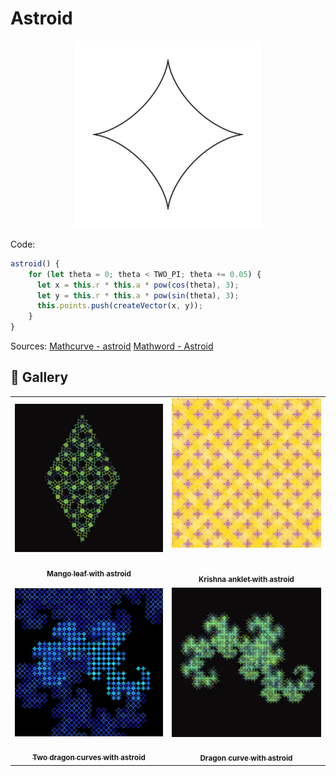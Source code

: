 # Astroid

<p align="center"><img src="assets/shape_images/astroid.jpg" alt="astroid" width="300px"></p>

Code:

```JavaScript
astroid() {
    for (let theta = 0; theta < TWO_PI; theta += 0.05) {
      let x = this.r * this.a * pow(cos(theta), 3);
      let y = this.r * this.a * pow(sin(theta), 3);
      this.points.push(createVector(x, y));
    }
}
```

Sources:
[Mathcurve - astroid](https://mathcurve.com/courbes2d.gb/astroid/astroid.shtml)
[Mathword - Astroid](https://mathworld.wolfram.com/Astroid.html)

## 🌄 Gallery

<!-- IMAGE-LIST:START - Do not remove or modify this section -->
<!-- prettier-ignore-start -->
<!-- markdownlint-disable -->
<table>
  <tbody>
   <tr>
     <td align="center"><a href=""> <img class="img" src="assets/mango-astroid.jpg" alt="Mango leaf with astroid" style="vertical-align:top;" width="500" /><br /><sub><b><br/>Mango leaf with astroid</b></sub></a></td>
     <td align="center"><a href=""> <img class="img" src="assets/krishna-anklet-astroid.jpg" alt="Krishna anklet with astroid" style=" display: block;
    margin-left: auto;
    margin-right: auto;" width="500" /><br /><sub><b><br/>Krishna anklet with astroid</b></sub></a></td>
    </tr>
    <tr>
     <td align="center"><a href=""> <img class="img" src="assets/dd-astroid.jpg" alt="Two dragon curves with astroid" style="vertical-align:top;" width="500" /><br /><sub><b><br/>Two dragon curves with astroid</b></sub></a></td>
    <td align="center"><a href=""> <img class="img" src="assets/dragon-astroid-filled.jpg" alt="Dragon curve with astroid" style="vertical-align:top;" width="500" /><br /><sub><b><br/>Dragon curve with astroid</b></sub></a></td>
 </tbody>
</table>

<!-- markdownlint-restore -->
<!-- prettier-ignore-end -->

<!-- IMAGE-LIST:END -->
